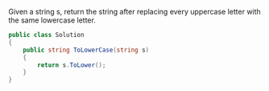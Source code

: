 Given a string s, return the string after replacing every uppercase letter with the same lowercase letter.

 
```csharp
public class Solution
{
    public string ToLowerCase(string s)
    {
        return s.ToLower();
    }
}

